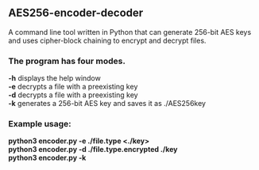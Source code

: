 ## AES256-encoder-decoder
A command line tool written in Python that can generate 256-bit AES keys and uses cipher-block chaining to encrypt and decrypt files.

### The program has four modes.
**-h**    displays the help window  
**-e**    decrypts a file with a preexisting key  
**-d**    decrypts a file with a preexisting key  
**-k**    generates a 256-bit AES key and saves it as ./AES256key  

### Example usage:
**python3 encoder.py -e ./file.type <./key>**  
**python3 encoder.py -d ./file.type.encrypted ./key**  
**python3 encoder.py -k**  

